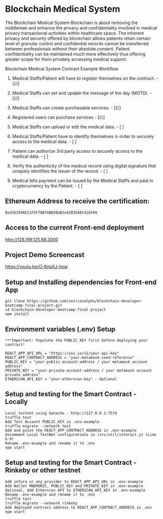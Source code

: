 # Blockchain Medical System

The Blockchain Medical System Blockchain is about removing the middleman and enhance the privacy and confidentiality involved in medical privacy transactional activities within healthcare space. The inherent privacy and security offered by blockchain allows patients retain certain level of granular control and confidential records cannot be transferred between professionals without their absolute consent. Patient confidentiality can be maintained much more effectively thus offering greater scope for them privately accessing medical support.

Blockchain Medical System Contract Example Workflow

1. Medical Staffs/Patient will have to register themselves on the contract. - [&#9745;]

2. Medical Staffs can set and update the message of the day (MOTD). - [&#9745;]

3. Medical Staffs can create purchasable services. - [&#9745;]

4. Registered users can purchase services - [&#9745;]

5. Medical Staffs can upload or edit the medical data. - [ ]

6. Medical Staffs/Patient have to identify themselves in order to securely access to the medical data. - [ ]

7. Patient can authorize 3rd party access to securely access to the medical data. - [ ]

8. Verify the authenticity of the medical record using digital signature that uniquely identifies the issuer of the record. - [ ]

9. Medical bills payment can be issued by the Medical Staffs and paid in cryptocurrency by the Patient. - [ ]

## Ethereum Address to receive the certification:

`0xd363506E11F5Ff0B76B850aB1e42B35A8C41EFA9`

## Access to the current Front-end deployment

http://128.199.125.88:3000

## Project Demo Screencast

https://youtu.be/O-6npXJ-hpw

## Setup and Installing dependencies for Front-end App

```
git clone https://github.com/seiriosalpha/blockchain-developer-bootcamp-final-project.git
cd blockchain-developer-bootcamp-final-project
npm install
```

## Environment variables (.env) Setup

```
***Important: Populate the PUBLIC_KEY first before deploying your contract!

REACT_APP_API_URL = "https://xxx.io/v2/your-api-key"
REACT_APP_CONTRACT_ADDRESS = "your-metamask-seed-reference"
PUBLIC_KEY = "your-public-account-address / your metamask account address"
PRIVATE_KEY = "your-private-account-address / your metamask account private address"
ETHERSCAN_API_KEY = "your-etherscan-key" - Optional
```

## Setup and testing for the Smart Contract - Locally

```
Local testnet using Ganache - http://127.0.0.1:7574
truffle test
Add Test Account PUBLIC_KEY in .env-example
truffle migrate --network test
Add and point the REACT_APP_CONTRACT_ADDRESS in .env-example
Uncomment Local TestNet configurations in /src/util/interact.js (Line 6-9)
Rename .env-example and rename it to .env
npm start
```

## Setup and testing for the Smart Contract - Rinkeby or other testnet

```
Add infura or any provider to REACT_APP_API_URL in .env-example
Add Wallet MNEMONIC, PUBLIC_KEY and PRIVATE_KEY in .env-example
Optional, Add Etherscan API to ETHERSCAN_API_KEY in .env-example
Rename .env-example and rename it to .env
truffle test
truffle migrate --network rinkeby
Add deployed contract address to REACT_APP_CONTRACT_ADDRESS in .env
npm start
```
